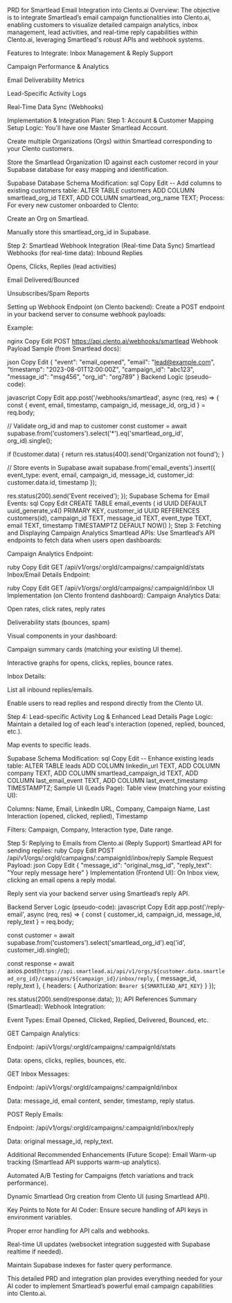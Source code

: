 PRD for Smartlead Email Integration into Clento.ai
Overview:
The objective is to integrate Smartlead’s email campaign functionalities into Clento.ai, enabling customers to visualize detailed campaign analytics, inbox management, lead activities, and real-time reply capabilities within Clento.ai, leveraging Smartlead's robust APIs and webhook systems.

Features to Integrate:
Inbox Management & Reply Support

Campaign Performance & Analytics

Email Deliverability Metrics

Lead-Specific Activity Logs

Real-Time Data Sync (Webhooks)

Implementation & Integration Plan:
Step 1: Account & Customer Mapping Setup
Logic:
You'll have one Master Smartlead Account.

Create multiple Organizations (Orgs) within Smartlead corresponding to your Clento customers.

Store the Smartlead Organization ID against each customer record in your Supabase database for easy mapping and identification.

Supabase Database Schema Modification:
sql
Copy
Edit
-- Add columns to existing customers table:
ALTER TABLE customers
ADD COLUMN smartlead_org_id TEXT,
ADD COLUMN smartlead_org_name TEXT;
Process:
For every new customer onboarded to Clento:

Create an Org on Smartlead.

Manually store this smartlead_org_id in Supabase.

Step 2: Smartlead Webhook Integration (Real-time Data Sync)
Smartlead Webhooks (for real-time data):
Inbound Replies

Opens, Clicks, Replies (lead activities)

Email Delivered/Bounced

Unsubscribes/Spam Reports

Setting up Webhook Endpoint (on Clento backend):
Create a POST endpoint in your backend server to consume webhook payloads:

Example:

nginx
Copy
Edit
POST https://api.clento.ai/webhooks/smartlead
Webhook Payload Sample (from Smartlead docs):

json
Copy
Edit
{
    "event": "email_opened",
    "email": "lead@example.com",
    "timestamp": "2023-08-01T12:00:00Z",
    "campaign_id": "abc123",
    "message_id": "msg456",
    "org_id": "org789"
}
Backend Logic (pseudo-code):

javascript
Copy
Edit
app.post('/webhooks/smartlead', async (req, res) => {
  const { event, email, timestamp, campaign_id, message_id, org_id } = req.body;

  // Validate org_id and map to customer
  const customer = await supabase.from('customers').select('*').eq('smartlead_org_id', org_id).single();

  if (!customer.data) {
    return res.status(400).send('Organization not found');
  }

  // Store events in Supabase
  await supabase.from('email_events').insert({
    event_type: event,
    email,
    campaign_id,
    message_id,
    customer_id: customer.data.id,
    timestamp
  });

  res.status(200).send('Event received');
});
Supabase Schema for Email Events:
sql
Copy
Edit
CREATE TABLE email_events (
  id UUID DEFAULT uuid_generate_v4() PRIMARY KEY,
  customer_id UUID REFERENCES customers(id),
  campaign_id TEXT,
  message_id TEXT,
  event_type TEXT,
  email TEXT,
  timestamp TIMESTAMPTZ DEFAULT NOW()
);
Step 3: Fetching and Displaying Campaign Analytics
Smartlead APIs:
Use Smartlead’s API endpoints to fetch data when users open dashboards:

Campaign Analytics Endpoint:

ruby
Copy
Edit
GET /api/v1/orgs/:orgId/campaigns/:campaignId/stats
Inbox/Email Details Endpoint:

ruby
Copy
Edit
GET /api/v1/orgs/:orgId/campaigns/:campaignId/inbox
UI Implementation (on Clento frontend dashboard):
Campaign Analytics Data:

Open rates, click rates, reply rates

Deliverability stats (bounces, spam)

Visual components in your dashboard:

Campaign summary cards (matching your existing UI theme).

Interactive graphs for opens, clicks, replies, bounce rates.

Inbox Details:

List all inbound replies/emails.

Enable users to read replies and respond directly from the Clento UI.

Step 4: Lead-specific Activity Log & Enhanced Lead Details Page
Logic:
Maintain a detailed log of each lead's interaction (opened, replied, bounced, etc.).

Map events to specific leads.

Supabase Schema Modification:
sql
Copy
Edit
-- Enhance existing leads table:
ALTER TABLE leads
ADD COLUMN linkedin_url TEXT,
ADD COLUMN company TEXT,
ADD COLUMN smartlead_campaign_id TEXT,
ADD COLUMN last_email_event TEXT,
ADD COLUMN last_event_timestamp TIMESTAMPTZ;
Sample UI (Leads Page):
Table view (matching your existing UI):

Columns: Name, Email, LinkedIn URL, Company, Campaign Name, Last Interaction (opened, clicked, replied), Timestamp

Filters: Campaign, Company, Interaction type, Date range.

Step 5: Replying to Emails from Clento.ai (Reply Support)
Smartlead API for sending replies:
ruby
Copy
Edit
POST /api/v1/orgs/:orgId/campaigns/:campaignId/inbox/reply
Sample Request Payload:
json
Copy
Edit
{
  "message_id": "original_msg_id",
  "reply_text": "Your reply message here"
}
Implementation (Frontend UI):
On Inbox view, clicking an email opens a reply modal.

Reply sent via your backend server using Smartlead’s reply API.

Backend Server Logic (pseudo-code):
javascript
Copy
Edit
app.post('/reply-email', async (req, res) => {
  const { customer_id, campaign_id, message_id, reply_text } = req.body;

  const customer = await supabase.from('customers').select('smartlead_org_id').eq('id', customer_id).single();

  const response = await axios.post(`https://api.smartlead.ai/api/v1/orgs/${customer.data.smartlead_org_id}/campaigns/${campaign_id}/inbox/reply`, {
    message_id,
    reply_text
  }, {
    headers: {
      Authorization: `Bearer ${SMARTLEAD_API_KEY}`
    }
  });

  res.status(200).send(response.data);
});
API References Summary (Smartlead):
Webhook Integration:

Event Types: Email Opened, Clicked, Replied, Delivered, Bounced, etc.

GET Campaign Analytics:

Endpoint: /api/v1/orgs/:orgId/campaigns/:campaignId/stats

Data: opens, clicks, replies, bounces, etc.

GET Inbox Messages:

Endpoint: /api/v1/orgs/:orgId/campaigns/:campaignId/inbox

Data: message_id, email content, sender, timestamp, reply status.

POST Reply Emails:

Endpoint: /api/v1/orgs/:orgId/campaigns/:campaignId/inbox/reply

Data: original message_id, reply_text.

Additional Recommended Enhancements (Future Scope):
Email Warm-up tracking (Smartlead API supports warm-up analytics).

Automated A/B Testing for Campaigns (fetch variations and track performance).

Dynamic Smartlead Org creation from Clento UI (using Smartlead API).

Key Points to Note for AI Coder:
Ensure secure handling of API keys in environment variables.

Proper error handling for API calls and webhooks.

Real-time UI updates (websocket integration suggested with Supabase realtime if needed).

Maintain Supabase indexes for faster query performance.

This detailed PRD and integration plan provides everything needed for your AI coder to implement Smartlead’s powerful email campaign capabilities into Clento.ai.